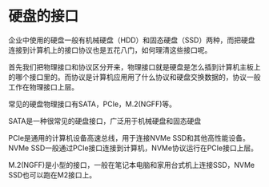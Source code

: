 # 硬盘的接口

企业中使用的硬盘一般有机械硬盘（HDD）和固态硬盘（SSD）两种，而把硬盘连接到计算机上的接口协议也是五花八门，如何理清这些接口呢。

首先我们把物理接口和协议区分开来，物理接口就是硬盘是怎么插到计算机主板上的哪个接口里的。而协议是计算机应用用了什么协议和硬盘交换数据的，协议一般工作在物理接口上层。

常见的硬盘物理接口有SATA，PCIe，M.2(NGFF)等。

SATA是一种很常见的硬盘接口，广泛用于机械硬盘和固态硬盘

PCIe是通用的计算机设备高速总线，用于连接NVMe SSD和其他高性能设备。NVMe SSD一般通过PCIe接口连接到计算机，NVMe协议运行在PCIe接口上层。

M.2(NGFF)是小型的接口，一般在笔记本电脑和家用台式机上连接SSD，NVMe SSD也可以跑在M2接口上。
